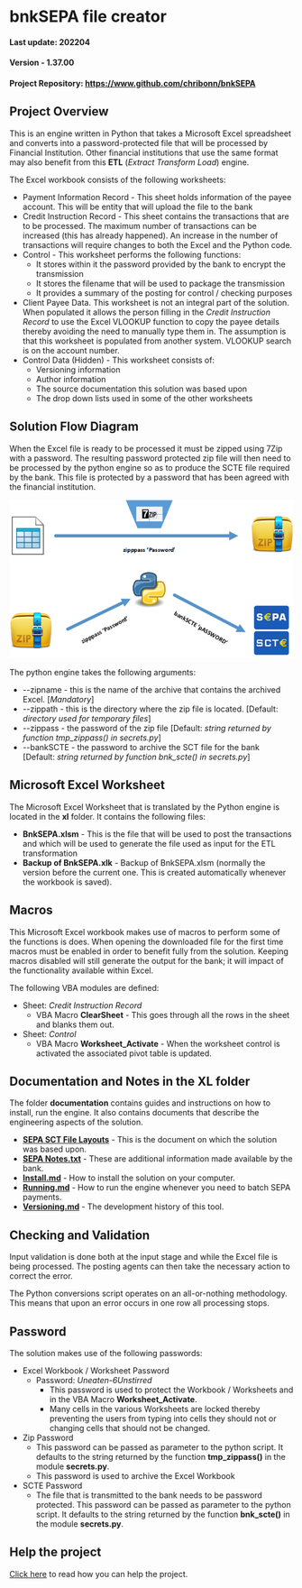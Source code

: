 # bnkSEPA file creator

#### Last update: 202204
#### Version - 1.37.00
#### Project Repository: https://www.github.com/chribonn/bnkSEPA

## Project Overview

This is an engine written in Python that takes a Microsoft Excel spreadsheet and converts into a password-protected file that will be processed by Financial Institution.  Other financial institutions that use the same format may also benefit from this **ETL** (*Extract Transform Load*) engine.

The Excel workbook consists of the following worksheets:
  * Payment Information Record - This sheet holds information of the payee account. This will be entity that will upload the file to the bank
  * Credit Instruction Record - This sheet contains the transactions that are to be processed. The maximum number of transactions can be increased (this has already happened). An increase in the number of transactions will require changes to both the Excel and the Python code.
  * Control - This worksheet performs the following functions:
    - It stores within it the password provided by the bank to encrypt the transmission
    - It stores the filename that will be used to package the transmission
    - It provides a summary of the posting for control / checking purposes
  * Client Payee Data. This worksheet is not an integral part of the solution.  When populated it allows the person filling in the *Credit Instruction Record* to use the Excel VLOOKUP function to copy the payee details thereby avoiding the need to manually type them in.  The assumption is that this worksheet is populated from another system. VLOOKUP search is on the account number.
  * Control Data (Hidden) - This worksheet consists of:
    - Versioning information
    - Author information
    - The source documentation this solution was based upon
    - The drop down lists used in some of the other worksheets

## Solution Flow Diagram

When the Excel file is ready to be processed it must be zipped using 7Zip with a password. The resulting password protected zip file will then need to be processed by the python engine so as to produce the SCTE file required by the bank. This file is protected by a password that has been agreed with the financial institution.

![Process Flow](images/readme001.png "Process Flow")

The python engine takes the following arguments:

  * --zipname - this is the name of the archive that contains the archived Excel.  [*Mandatory*]
  * --zippath - this is the directory where the zip file is located. [Default: *directory used for temporary files*]
  * --zippass - the password of the zip file [Default: *string returned by function tmp_zippass() in secrets.py*]
  * --bankSCTE - the password to archive the SCT file for the bank [Default: *string returned by function bnk_scte() in secrets.py*]

## Microsoft Excel Worksheet

The Microsoft Excel Worksheet that is translated by the Python engine is located in the **xl** folder.  It contains the following files:

  * **BnkSEPA.xlsm** - This is the file that will be used to post the transactions and which will be used to generate the file used as input for the ETL transformation
  * **Backup of BnkSEPA.xlk** - Backup of BnkSEPA.xlsm (normally the version before the current one. This is created automatically whenever the workbook is saved).


## Macros

This Microsoft Excel workbook makes use of macros to perform some of the functions is does.  When opening the downloaded file for the first time macros must be enabled in order to benefit fully from the solution. Keeping macros disabled will still generate the output for the bank; it will impact of the functionality available within Excel.

The following VBA modules are defined:
  * Sheet: *Credit Instruction Record*
    - VBA Macro **ClearSheet** - This goes through all the rows in the sheet and blanks them out.
  * Sheet: *Control*
    - VBA Macro **Worksheet_Activate** - When the worksheet control is activated the associated pivot table is updated.

## Documentation and Notes in the XL folder

The folder **documentation** contains guides and instructions on how to install, run the engine. It also contains documents that describe the engineering aspects of the solution. 
  * **[SEPA SCT File Layouts](/documentation/SEPA%20SCT%20File%20Layouts%20-%20202203.pdf)** - This is the document on which the solution was based upon.
  * **[SEPA Notes.txt](/documentation/SEPA%20Notes.txt)** - These are additional information made available by the bank.
  * **[Install.md](/documentation/Install.md)** - How to install the solution on your computer.
  * **[Running.md](/documentation/Running.md)** - How to run the engine whenever you need to batch SEPA payments.
  * **[Versioning.md](/documentation/Versioning.md)** - The development history of this tool.
  
## Checking and Validation

Input validation is done both at the input stage and while the Excel file is being processed.  The posting agents can then take the necessary action to correct the error.  

The Python conversions script operates on an all-or-nothing methodology.  This means that upon an error occurs in one row all processing stops.

## Password

The solution makes use of the following passwords:
  * Excel Workbook / Worksheet Password
    - Password: *Uneaten-6Unstirred*
      - This password is used to protect the Workbook / Worksheets and in the VBA Macro **Worksheet_Activate**.
      - Many cells in the various Worksheets are locked thereby preventing the users from typing into cells they should not or changing cells that should not be changed.
  * Zip Password
    - This password can be passed as parameter to the python script. It defaults to the string returned by the function **tmp_zippass()** in the module **secrets.py**. 
    - This password is used to archive the Excel Workbook 
  * SCTE Password
    - The file that is transmitted to the bank needs to be password protected. This password can be passed as parameter to the python script. It defaults to the string returned by the function **bnk_scte()** in the module **secrets.py**. 

## Help the project

[Click here](/documentation/HelpbnkSEPA.md) to read how you can help the project.

